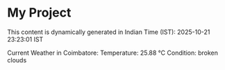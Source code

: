 # My Project

This content is dynamically generated in Indian Time (IST): 2025-10-21 23:23:01 IST


Current Weather in Coimbatore:
Temperature: 25.88 °C
Condition: broken clouds
